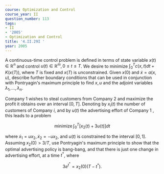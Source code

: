 ```yaml
---
course: Optimization and Control
course_year: II
question_number: 113
tags:
- II
- '2005'
- Optimization and Control
title: '4.II.29I '
year: 2005
---
```



A continuous-time control problem is defined in terms of state variable $x(t) \in \mathbb{R}^{n}$ and control $u(t) \in \mathbb{R}^{m}, 0 \leqslant t \leqslant T$. We desire to minimize $\int_{0}^{T} c(x, t) d t+K(x(T))$, where $T$ is fixed and $x(T)$ is unconstrained. Given $x(0)$ and $\dot{x}=a(x, u)$, describe further boundary conditions that can be used in conjunction with Pontryagin's maximum principle to find $x, u$ and the adjoint variables $\lambda_{1}, \ldots, \lambda_{n}$.

Company 1 wishes to steal customers from Company 2 and maximize the profit it obtains over an interval $[0, T]$. Denoting by $x_{i}(t)$ the number of customers of Company $i$, and by $u(t)$ the advertising effort of Company 1 , this leads to a problem

$$\operatorname{minimize} \int_{0}^{T}\left[x_{2}(t)+3 u(t)\right] d t$$

where $\dot{x}_{1}=u x_{2}, \dot{x}_{2}=-u x_{2}$, and $u(t)$ is constrained to the interval $[0,1]$. Assuming $x_{2}(0)>3 / T$, use Pontryagin's maximum principle to show that the optimal advertising policy is bang-bang, and that there is just one change in advertising effort, at a time $t^{*}$, where

$$3 e^{t^{*}}=x_{2}(0)\left(T-t^{*}\right) .$$